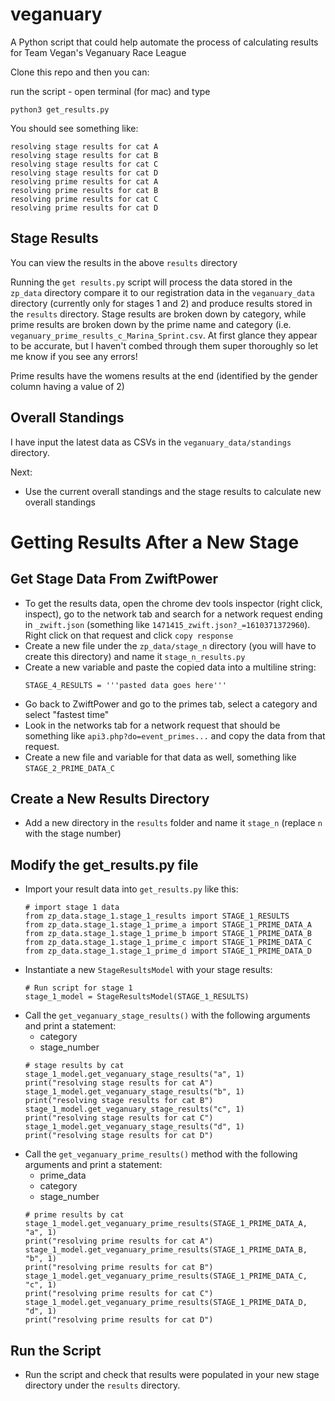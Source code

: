 # veganuary
A Python script that could help automate the process of calculating results for Team Vegan's Veganuary Race League

Clone this repo and then you can:

run the script - open terminal (for mac) and type
```
python3 get_results.py
```

You should see something like:
```
resolving stage results for cat A
resolving stage results for cat B
resolving stage results for cat C
resolving stage results for cat D
resolving prime results for cat A
resolving prime results for cat B
resolving prime results for cat C
resolving prime results for cat D

```

## Stage Results
You can view the results in the above `results` directory

Running the `get results.py` script will process the data stored in the `zp_data` directory compare it to our registration data in the `veganuary_data` directory (currently only for stages 1 and 2) and produce results stored in the `results` directory. Stage results are broken down by category, while prime results are broken down by the prime name and category (i.e. `veganuary_prime_results_c_Marina_Sprint.csv`. At first glance they appear to be accurate, but I haven't combed through them super thoroughly so let me know if you see any errors!

Prime results have the womens results at the end (identified by the gender column having a value of 2)

## Overall Standings
I have input the latest data as CSVs in the `veganuary_data/standings` directory.

Next:
- Use the current overall standings and the stage results to calculate new overall standings

# Getting Results After a New Stage
## Get Stage Data From ZwiftPower
- To get the results data, open the chrome dev tools inspector (right click, inspect), go to the network tab and search for a network request ending in `_zwift.json` (something like `1471415_zwift.json?_=1610371372960`). Right click on that request and click `copy response`
- Create a new file under the `zp_data/stage_n` directory (you will have to create this directory) and name it `stage_n_results.py`
- Create a new variable and paste the copied data into a multiline string:
  ```
  STAGE_4_RESULTS = '''pasted data goes here'''
  ```
- Go back to ZwiftPower and go to the primes tab, select a category and select "fastest time"
- Look in the networks tab for a network request that should be something like `api3.php?do=event_primes...` and copy the data from that request.
- Create a new file and variable for that data as well, something like `STAGE_2_PRIME_DATA_C`
## Create a New Results Directory
- Add a new directory in the `results` folder and name it `stage_n` (replace `n` with the stage number)
## Modify the get_results.py file
- Import your result data into `get_results.py` like this:
  ```
  # import stage 1 data
  from zp_data.stage_1.stage_1_results import STAGE_1_RESULTS
  from zp_data.stage_1.stage_1_prime_a import STAGE_1_PRIME_DATA_A
  from zp_data.stage_1.stage_1_prime_b import STAGE_1_PRIME_DATA_B
  from zp_data.stage_1.stage_1_prime_c import STAGE_1_PRIME_DATA_C
  from zp_data.stage_1.stage_1_prime_d import STAGE_1_PRIME_DATA_D
  ```
- Instantiate a new `StageResultsModel` with your stage results:
  ```
  # Run script for stage 1
  stage_1_model = StageResultsModel(STAGE_1_RESULTS)
  ```
- Call the `get_veganuary_stage_results()` with the following arguments and print a statement:
  - category
  - stage_number
  ```
  # stage results by cat
  stage_1_model.get_veganuary_stage_results("a", 1)
  print("resolving stage results for cat A")
  stage_1_model.get_veganuary_stage_results("b", 1)
  print("resolving stage results for cat B")
  stage_1_model.get_veganuary_stage_results("c", 1)
  print("resolving stage results for cat C")
  stage_1_model.get_veganuary_stage_results("d", 1)
  print("resolving stage results for cat D")
  ```
- Call the `get_veganuary_prime_results()` method with the following arguments and print a statement:
  - prime_data
  - category
  - stage_number
  ```
  # prime results by cat
  stage_1_model.get_veganuary_prime_results(STAGE_1_PRIME_DATA_A, "a", 1)
  print("resolving prime results for cat A")
  stage_1_model.get_veganuary_prime_results(STAGE_1_PRIME_DATA_B, "b", 1)
  print("resolving prime results for cat B")
  stage_1_model.get_veganuary_prime_results(STAGE_1_PRIME_DATA_C, "c", 1)
  print("resolving prime results for cat C")
  stage_1_model.get_veganuary_prime_results(STAGE_1_PRIME_DATA_D, "d", 1)
  print("resolving prime results for cat D")
  ```
## Run the Script
- Run the script and check that results were populated in your new stage directory under the `results` directory.
